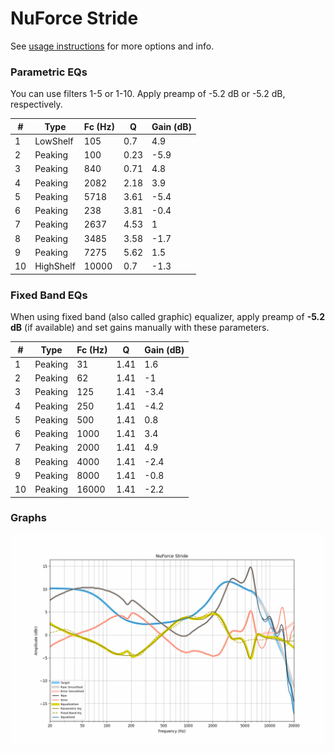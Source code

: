 # NuForce Stride
See [usage instructions](https://github.com/jaakkopasanen/AutoEq#usage) for more options and info.

### Parametric EQs
You can use filters 1-5 or 1-10. Apply preamp of -5.2 dB or -5.2 dB, respectively.

|   # | Type      |   Fc (Hz) |    Q |   Gain (dB) |
|-----|-----------|-----------|------|-------------|
|   1 | LowShelf  |       105 | 0.7  |         4.9 |
|   2 | Peaking   |       100 | 0.23 |        -5.9 |
|   3 | Peaking   |       840 | 0.71 |         4.8 |
|   4 | Peaking   |      2082 | 2.18 |         3.9 |
|   5 | Peaking   |      5718 | 3.61 |        -5.4 |
|   6 | Peaking   |       238 | 3.81 |        -0.4 |
|   7 | Peaking   |      2637 | 4.53 |         1   |
|   8 | Peaking   |      3485 | 3.58 |        -1.7 |
|   9 | Peaking   |      7275 | 5.62 |         1.5 |
|  10 | HighShelf |     10000 | 0.7  |        -1.3 |

### Fixed Band EQs
When using fixed band (also called graphic) equalizer, apply preamp of **-5.2 dB** (if available) and set gains manually with these parameters.

|   # | Type    |   Fc (Hz) |    Q |   Gain (dB) |
|-----|---------|-----------|------|-------------|
|   1 | Peaking |        31 | 1.41 |         1.6 |
|   2 | Peaking |        62 | 1.41 |        -1   |
|   3 | Peaking |       125 | 1.41 |        -3.4 |
|   4 | Peaking |       250 | 1.41 |        -4.2 |
|   5 | Peaking |       500 | 1.41 |         0.8 |
|   6 | Peaking |      1000 | 1.41 |         3.4 |
|   7 | Peaking |      2000 | 1.41 |         4.9 |
|   8 | Peaking |      4000 | 1.41 |        -2.4 |
|   9 | Peaking |      8000 | 1.41 |        -0.8 |
|  10 | Peaking |     16000 | 1.41 |        -2.2 |

### Graphs
![](./NuForce%20Stride.png)
